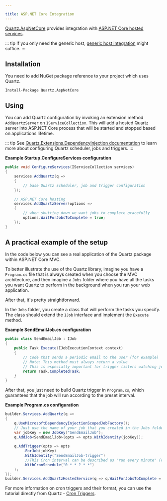 ```yaml
---

title: ASP.NET Core Integration
---
```


[Quartz.AspNetCore](https://www.nuget.org/packages/Quartz.AspNetCore)
provides integration with [ASP.NET Core hosted services](https://docs.microsoft.com/en-us/aspnet/core/fundamentals/host/hosted-services).

::: tip
If you only need the generic host, [generic host integration](hosted-services-integration) might suffice.
:::

## Installation

You need to add NuGet package reference to your project which uses Quartz.

```shell
Install-Package Quartz.AspNetCore
```

## Using

You can add Quartz configuration by invoking an extension method `AddQuartzServer` on `IServiceCollection`.
This will add a hosted Quartz server into ASP.NET Core process that will be started and stopped based on applications lifetime.

::: tip
See [Quartz.Extensions.DependencyInjection documentation](microsoft-di-integration) to learn more about configuring Quartz scheduler, jobs and triggers.
:::

**Example Startup.ConfigureServices configuration**

```csharp
public void ConfigureServices(IServiceCollection services)
{
    services.AddQuartz(q =>
    {
        // base Quartz scheduler, job and trigger configuration
    });

    // ASP.NET Core hosting
    services.AddQuartzServer(options =>
    {
        // when shutting down we want jobs to complete gracefully
        options.WaitForJobsToComplete = true;
    });
}
```

## A practical example of the setup

In the code below you can see a real application of the Quartz package within ASP.NET Core MVC.

To better illustrate the use of the Quartz library, imagine you have a `Program.cs` file that is always created when you choose the MVC architecture, and then imagine a `Jobs` folder where you have all the tasks you want Quartz to perform in the background when you run your web application.

After that, it's pretty straightforward.

In the `Jobs` folder, you create a class that will perform the tasks you specify.
The class should extend the `IJob` interface and implement the `Execute` method.

**Example SendEmailJob.cs configuration**

```csharp
public class SendEmailJob : IJob
{
    public Task Execute(IJobExecutionContext context)
    {
        // Code that sends a periodic email to the user (for example)
        // Note: This method must always return a value 
        // This is especially important for trigger listers watching job execution 
        return Task.CompletedTask;
    }
}        
```

After that, you just need to build Quartz trigger in `Program.cs`, which guarantees that the job will run according to the preset interval.

**Example Program.cs configuration**

```csharp
builder.Services.AddQuartz(q =>
{
    q.UseMicrosoftDependencyInjectionScopedJobFactory();
    // Just use the name of your job that you created in the Jobs folder.
    var jobKey = new JobKey("SendEmailJob");
    q.AddJob<SendEmailJob>(opts => opts.WithIdentity(jobKey));
    
    q.AddTrigger(opts => opts
        .ForJob(jobKey)
        .WithIdentity("SendEmailJob-trigger")
         //This Cron interval can be described as "run every minute" (when second is zero)
        .WithCronSchedule("0 * * ? * *")
    );
});
builder.Services.AddQuartzHostedService(q => q.WaitForJobsToComplete = true);
```

For more information on cron triggers and their format, you can use the tutorial directly from Quartz - [Cron Triggers](../tutorial/crontriggers.md).
